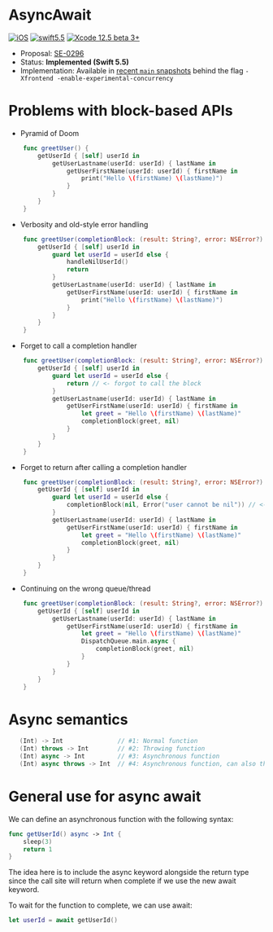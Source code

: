 # AsyncAwait

[![iOS](https://img.shields.io/badge/platform-iOS_13+-blue.svg?style=flat)](https://developer.apple.com/ios/)
[![swift5.5](https://img.shields.io/badge/swift5.5-compatible-brightgreen.svg?style=flat)](https://developer.apple.com/swift)
[![Xcode 12.5 beta 3+](https://img.shields.io/badge/Xcode-12.5beta+-blue.svg?style=flat)](https://developer.apple.com/support/beta-software/)

* Proposal: [SE-0296](https://github.com/apple/swift-evolution/blob/main/proposals/0296-async-await.md)
* Status: **Implemented (Swift 5.5)**
* Implementation: Available in [recent `main` snapshots](https://swift.org/download/#snapshots) behind the flag `-Xfrontend -enable-experimental-concurrency`

# Problems with block-based APIs

- Pyramid of Doom 

```swift  
    func greetUser() {
        getUserId { [self] userId in
            getUserLastname(userId: userId) { lastName in
                getUserFirstName(userId: userId) { firstName in
                    print("Hello \(firstName) \(lastName)")
                }
            }
        }
    }
```
- Verbosity and old-style error handling

```swift
    func greetUser(completionBlock: (result: String?, error: NSError?) -> Void) {
        getUserId { [self] userId in
            guard let userId = userId else {
                handleNilUserId()
                return
            }
            getUserLastname(userId: userId) { lastName in
                getUserFirstName(userId: userId) { firstName in
                    print("Hello \(firstName) \(lastName)")
                }
            }
        }
    }
```
- Forget to call a completion handler

```swift
    func greetUser(completionBlock: (result: String?, error: NSError?) -> Void) {
        getUserId { [self] userId in
            guard let userId = userId else {
                return // <- forgot to call the block
            }
            getUserLastname(userId: userId) { lastName in
                getUserFirstName(userId: userId) { firstName in
                    let greet = "Hello \(firstName) \(lastName)"
                    completionBlock(greet, nil)
                }
            }
        }
    }
```
- Forget to return after calling a completion handler

```swift
    func greetUser(completionBlock: (result: String?, error: NSError?) -> Void) {
        getUserId { [self] userId in
            guard let userId = userId else {
                completionBlock(nil, Error("user cannot be nil")) // <- forgot to return after calling the block
            }
            getUserLastname(userId: userId) { lastName in
                getUserFirstName(userId: userId) { firstName in
                    let greet = "Hello \(firstName) \(lastName)"
                    completionBlock(greet, nil)
                }
            }
        }
    }
```
- Continuing on the wrong queue/thread

```swift
    func greetUser(completionBlock: (result: String?, error: NSError?) -> Void) {
        getUserId { [self] userId in
            getUserLastname(userId: userId) { lastName in
                getUserFirstName(userId: userId) { firstName in
                    let greet = "Hello \(firstName) \(lastName)"
                    DispatchQueue.main.async {
                        completionBlock(greet, nil)
                    }
                }
            }
        }
    }
```

# Async semantics

```swift
   (Int) -> Int               // #1: Normal function
   (Int) throws -> Int        // #2: Throwing function
   (Int) async -> Int         // #3: Asynchronous function
   (Int) async throws -> Int  // #4: Asynchronous function, can also throw.
```

# General use for async await

We can define an asynchronous function with the following syntax:

```swift  
func getUserId() async -> Int {
    sleep(3)
    return 1
}
```

The idea here is to include the async keyword alongside the return type since the call site will return when complete if we use the new await keyword.

To wait for the function to complete, we can use await:

```swift       
let userId = await getUserId()
```


